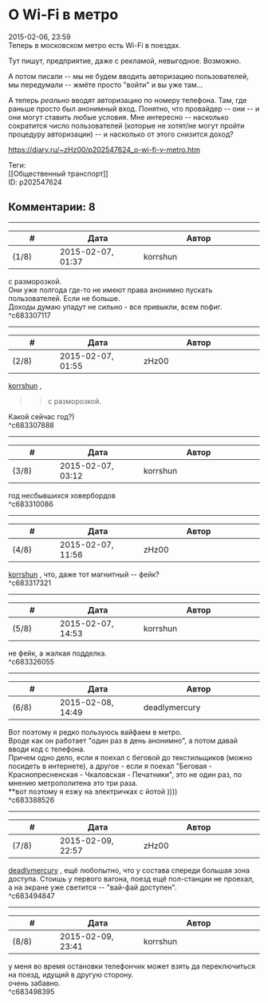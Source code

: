 О Wi-Fi в метро
===============

  
2015-02-06, 23:59  
 Теперь в московском метро есть Wi-Fi в поездах.   
   
 Тут пишут, предприятие, даже с рекламой, невыгодное. Возможно.   
   
 А потом писали -- мы не будем вводить авторизацию пользователей, мы передумали -- жмёте просто "войти" и вы уже там...   
   
 А теперь  *реально*  вводят авторизацию по номеру телефона. Там, где раньше просто был анонимный вход. Понятно, что провайдер -- они -- и они могут ставить любые условия. Мне интересно -- насколько сократится число пользователей (которые не хотят/не могут пройти процедуру авторизации) -- и насколько от этого снизится доход?   
  
<https://diary.ru/~zHz00/p202547624_o-wi-fi-v-metro.htm>  
  
Теги:  
[[Общественный транспорт]]  
ID: p202547624  


Комментарии: 8
--------------

  


---



|         #         |              Дата              |                     Автор                     |           ID           |
| --- | --- | --- | --- |
| (1/8) | 2015-02-07, 01:37 | korrshun | c683307117 |

  
 с разморозкой.   
 Они уже полгода где-то не имеют права анонимно пускать пользователей. Если не больше.   
 Доходы думаю упадут не сильно - все привыкли, всем пофиг.   
 ^c683307117

---



|         #         |              Дата              |                     Автор                     |           ID           |
| --- | --- | --- | --- |
| (2/8) | 2015-02-07, 01:55 | zHz00 | c683307888 |

  
  [korrshun](http://Igel-kun.diary.ru "kimi wo shiranai monogatari")  ,   
 >>с разморозкой.   
   
 Какой сейчас год?)   
 ^c683307888

---



|         #         |              Дата              |                     Автор                     |           ID           |
| --- | --- | --- | --- |
| (3/8) | 2015-02-07, 03:12 | korrshun | c683310086 |

  
 год несбывшихся ховербордов   
 ^c683310086

---



|         #         |              Дата              |                     Автор                     |           ID           |
| --- | --- | --- | --- |
| (4/8) | 2015-02-07, 11:56 | zHz00 | c683317321 |

  
  [korrshun](http://Igel-kun.diary.ru "kimi wo shiranai monogatari")  , что, даже тот магнитный -- фейк?   
 ^c683317321

---



|         #         |              Дата              |                     Автор                     |           ID           |
| --- | --- | --- | --- |
| (5/8) | 2015-02-07, 14:53 | korrshun | c683326055 |

  
 не фейк, а жалкая подделка.   
 ^c683326055

---



|         #         |              Дата              |                     Автор                     |           ID           |
| --- | --- | --- | --- |
| (6/8) | 2015-02-08, 14:49 | deadlymercury | c683388526 |

  
 Вот поэтому я редко пользуюсь вайфаем в метро.   
 Вроде как он работает "один раз в день анонимно", а потом давай вводи код с телефона.   
 Причем одно дело, если я поехал с беговой до текстильщиков (можно посидеть в интернете), а другое - если я поехал "Беговая - Краснопресненская - Чкаловская - Печатники", это не один раз, по мнению метрополитена это три раза.   
 \*\*вот поэтому я езжу на электричках с йотой ))))   
 ^c683388526

---



|         #         |              Дата              |                     Автор                     |           ID           |
| --- | --- | --- | --- |
| (7/8) | 2015-02-09, 22:57 | zHz00 | c683494847 |

  
  [deadlymercury](http://crazysupp.diary.ru "Записки безумного саппорта")  , ещё любопытно, что у состава спереди большая зона доступа. Стоишь у первого вагона, поезд ещё пол-станции не проехал, а на экране уже светится -- "вай-фай доступен".   
 ^c683494847

---



|         #         |              Дата              |                     Автор                     |           ID           |
| --- | --- | --- | --- |
| (8/8) | 2015-02-09, 23:41 | korrshun | c683498395 |

  
 у меня во время остановки телефончик может взять да переключиться на поезд, идущий в другую сторону.   
 очень забавно.   
 ^c683498395